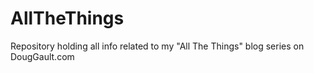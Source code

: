 # AllTheThings
Repository holding all info related to my "All The Things" blog series on DougGault.com
